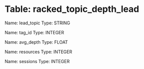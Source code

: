Table: racked_topic_depth_lead
==============================

Name: lead_topic
Type: STRING

Name: tag_id
Type: INTEGER

Name: avg_depth
Type: FLOAT

Name: resources
Type: INTEGER

Name: sessions
Type: INTEGER

